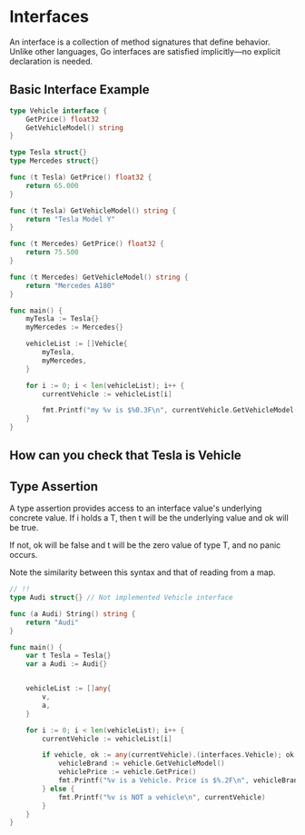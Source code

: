 # Interfaces
An interface is a collection of method signatures that define behavior. Unlike other languages, Go interfaces are satisfied implicitly—no explicit declaration is needed.

## Basic Interface Example

```go
type Vehicle interface {
	GetPrice() float32
	GetVehicleModel() string
}

type Tesla struct{}
type Mercedes struct{}

func (t Tesla) GetPrice() float32 {
	return 65.000
}

func (t Tesla) GetVehicleModel() string {
	return "Tesla Model Y"
}

func (t Mercedes) GetPrice() float32 {
	return 75.500
}

func (t Mercedes) GetVehicleModel() string {
	return "Mercedes A180"
}

func main() {
	myTesla := Tesla{}
	myMercedes := Mercedes{}

	vehicleList := []Vehicle{
		myTesla,
		myMercedes,
	}

	for i := 0; i < len(vehicleList); i++ {
		currentVehicle := vehicleList[i]

		fmt.Printf("my %v is $%0.3F\n", currentVehicle.GetVehicleModel(), currentVehicle.GetPrice())
	}
}
```
## How can you check that Tesla is Vehicle


## Type Assertion
A type assertion provides access to an interface value's underlying concrete value.
If i holds a T, then t will be the underlying value and ok will be true.

If not, ok will be false and t will be the zero value of type T, and no panic occurs.

Note the similarity between this syntax and that of reading from a map.

```go
// !!
type Audi struct{} // Not implemented Vehicle interface

func (a Audi) String() string {
	return "Audi"
}

func main() {
	var t Tesla = Tesla{}
    var a Audi := Audi{}


	vehicleList := []any{
		v,
        a,
	}

	for i := 0; i < len(vehicleList); i++ {
		currentVehicle := vehicleList[i]

		if vehicle, ok := any(currentVehicle).(interfaces.Vehicle); ok {
			vehicleBrand := vehicle.GetVehicleModel()
			vehiclePrice := vehicle.GetPrice()
			fmt.Printf("%v is a Vehicle. Price is $%.2F\n", vehicleBrand, vehiclePrice)
		} else {
			fmt.Printf("%v is NOT a vehicle\n", currentVehicle)
		}
	}
}
```